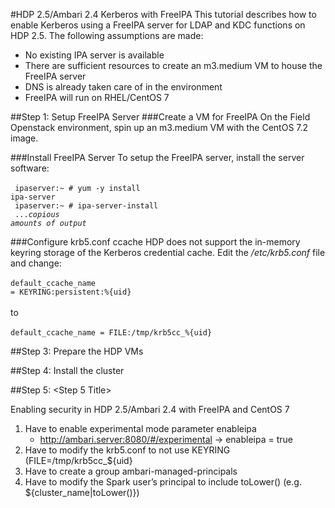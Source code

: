 #HDP 2.5/Ambari 2.4 Kerberos with FreeIPA
This tutorial describes how to enable Kerberos using a FreeIPA server for LDAP and KDC functions on HDP 2.5. The following assumptions are made:<br>
- No existing IPA server is available
- There are sufficient resources to create an m3.medium VM to house the FreeIPA server
- DNS is already taken care of in the environment
- FreeIPA will run on RHEL/CentOS 7

##Step 1: Setup FreeIPA Server
###Create a VM for FreeIPA
On the Field Openstack environment, spin up an m3.medium VM with the CentOS 7.2 image. 

###Install FreeIPA Server
To setup the FreeIPA server, install the server software:<br><br>
<code>
ipaserver:~ # yum -y install ipa-server<br>
ipaserver:~ # ipa-server-install<br>
...<i>copious amounts of output</i>
</code>

###Configure krb5.conf ccache
HDP does not support the in-memory keyring storage of the Kerberos credential cache. Edit the <i>/etc/krb5.conf</i> file and change:<br><br>
<code>default_ccache_name = KEYRING:persistent:%{uid}</code><br><br>
to<br><br>
<code>default_ccache_name = FILE:/tmp/krb5cc_%{uid}</code>


##Step 3: Prepare the HDP VMs

##Step 4: Install the cluster

##Step 5: &lt;Step 5 Title&gt;



Enabling security in HDP 2.5/Ambari 2.4 with FreeIPA and CentOS 7

1. Have to enable experimental mode parameter enableipa
    - http://ambari.server:8080/#/experimental -> enableipa = true
2. Have to modify the krb5.conf to not use KEYRING (FILE=/tmp/krb5cc_${uid}
3. Have to create a group ambari-managed-principals
4. Have to modify the Spark user’s principal to include toLower() (e.g. ${cluster_name|toLower()})
